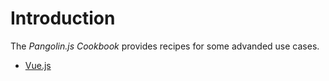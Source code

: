 # Introduction

The _Pangolin.js Cookbook_ provides recipes for some advanded use cases.

* [Vue.js](vue.md)
